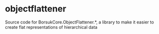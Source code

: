 # objectflattener
Source code for BorsukCore.ObjectFlattener.*, a library to make it easier to create flat representations of hierarchical data
